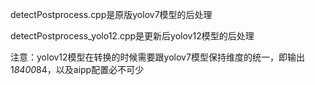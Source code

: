 detectPostprocess.cpp是原版yolov7模型的后处理

detectPostprocess_yolo12.cpp是更新后yolov12模型的后处理

注意：yolov12模型在转换的时候需要跟yolov7模型保持维度的统一，即输出1*8400*84，以及aipp配置必不可少
